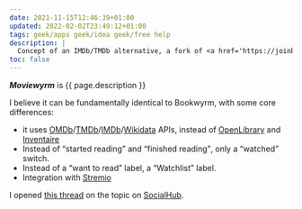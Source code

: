 ```yaml
---
date: 2021-11-15T12:46:39+01:00
updated: 2022-02-02T23:49:12+01:00
tags: geek/apps geek/idea geek/free help
description: |
  Concept of an IMDb/TMDb alternative, a fork of <a href='https://joinbookwyrm.org' target='_blank' title='Bookwyrm'>Bookwyrm</a> made for movies.
toc: false
---
```

<cite>**Moviewyrm**</cite> is {{ page.description }}

I believe it can be fundamentally identical to Bookwyrm, with some core differences:

- it uses [OMDb](https://www.omdbapi.com/ 'Open Movie Database API')/[TMDb](https://themoviedb.org 'The Moviie Database')/[IMDb](https://imdb.com 'Internet Movie Database')/[Wikidata](https://wikidata.org 'Wikidata') APIs, instead of [OpenLibrary](https://openlibrary.org 'Open Library') and [Inventaire](https://inventaire.io 'Inventaire')
- Instead of <q>started reading</q> and <q>finished reading</q>, only a <q>watched</q> switch.
- Instead of a <q>want to read</q> label, a <q>Watchlist</q> label.
- Integration with [Stremio](https://strem.io 'Stremio official website')

I opened [this thread](https://socialhub.activitypub.rocks/t/fediverse-platform-for-movies/2202) on the topic on [SocialHub](https://socialhub.activitypub.rocks '“Fediverse platform for Movies!” on SocialHub').
